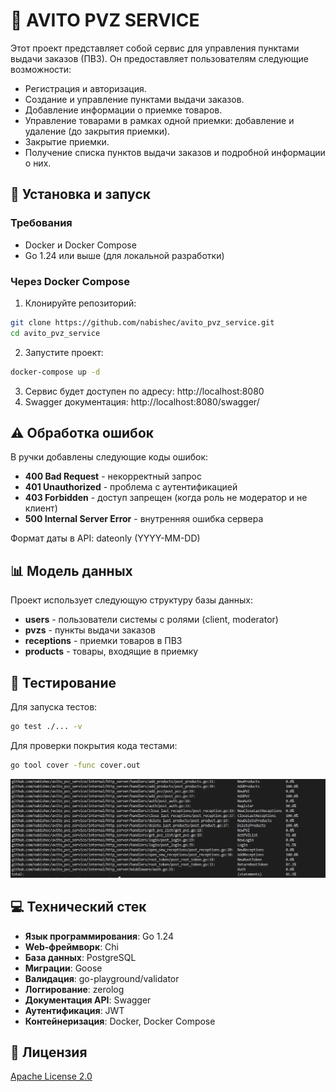 # 🛒 AVITO PVZ SERVICE

Этот проект представляет собой сервис для управления пунктами выдачи заказов (ПВЗ). Он предоставляет пользователям следующие возможности:

- Регистрация и авторизация.
- Создание и управление пунктами выдачи заказов.
- Добавление информации о приемке товаров.
- Управление товарами в рамках одной приемки: добавление и удаление (до закрытия приемки).
- Закрытие приемки.
- Получение списка пунктов выдачи заказов и подробной информации о них.

## 🚀 Установка и запуск

### Требования

- Docker и Docker Compose
- Go 1.24 или выше (для локальной разработки)

### Через Docker Compose

1. Клонируйте репозиторий:
```bash
git clone https://github.com/nabishec/avito_pvz_service.git
cd avito_pvz_service
```

2. Запустите проект:
```bash
docker-compose up -d
```

3. Сервис будет доступен по адресу: http://localhost:8080
4. Swagger документация: http://localhost:8080/swagger/


## ⚠️ Обработка ошибок

В ручки добавлены следующие коды ошибок:
- **400 Bad Request** - некорректный запрос
- **401 Unauthorized** - проблема с аутентификацией
- **403 Forbidden** - доступ запрещен (когда роль не модератор и не клиент)
- **500 Internal Server Error** - внутренняя ошибка сервера

Формат даты в API: dateonly (YYYY-MM-DD)

## 📊 Модель данных

Проект использует следующую структуру базы данных:

- **users** - пользователи системы с ролями (client, moderator)
- **pvzs** - пункты выдачи заказов
- **receptions** - приемки товаров в ПВЗ
- **products** - товары, входящие в приемку

## 🧪 Тестирование

Для запуска тестов:

```bash
go test ./... -v
```

Для проверки покрытия кода тестами:

```bash
go tool cover -func cover.out     
```

![Покрытие бизнес логики юнит тестами](image.png)

## 💻 Технический стек

- **Язык программирования**: Go 1.24
- **Web-фреймворк**: Chi
- **База данных**: PostgreSQL
- **Миграции**: Goose
- **Валидация**: go-playground/validator
- **Логгирование**: zerolog
- **Документация API**: Swagger
- **Аутентификация**: JWT
- **Контейнеризация**: Docker, Docker Compose

## 📄 Лицензия

[Apache License 2.0](LICENSE)